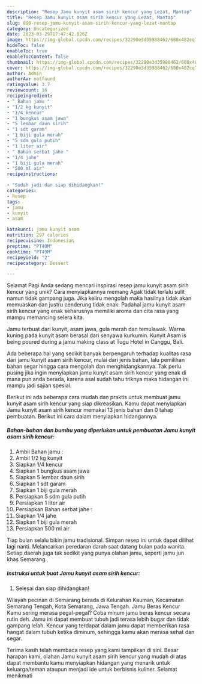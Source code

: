 ```yaml
---
description: "Resep Jamu kunyit asam sirih kencur yang Lezat, Mantap"
title: "Resep Jamu kunyit asam sirih kencur yang Lezat, Mantap"
slug: 890-resep-jamu-kunyit-asam-sirih-kencur-yang-lezat-mantap
category: Uncategorized
date: 2023-03-29T17:47:42.026Z
image: https://img-global.cpcdn.com/recipes/32290e3d35988462/680x482cq70/jamu-kunyit-asam-sirih-kencur-foto-resep-utama.jpg
hideToc: false
enableToc: true
enableTocContent: false
thumbnail: https://img-global.cpcdn.com/recipes/32290e3d35988462/680x482cq70/jamu-kunyit-asam-sirih-kencur-foto-resep-utama.jpg
cover: https://img-global.cpcdn.com/recipes/32290e3d35988462/680x482cq70/jamu-kunyit-asam-sirih-kencur-foto-resep-utama.jpg
author: Admin
authorAv: notfound
ratingvalue: 3.7
reviewcount: 16
recipeingredient:
- " Bahan jamu "
- "1/2 kg kunyit"
- "1/4 kencur"
- "1 bungkus asam jawa"
- "5 lembar daun sirih"
- "1 sdt garam"
- "1 biji gula merah"
- "5 sdm gula putih"
- "1 liter air"
- " Bahan serbat jahe "
- "1/4 jahe"
- "1 biji gula merah"
- "500 ml air"
recipeinstructions:

- "Sudah jadi dan siap dihidangkan!"
categories:
- Resep
tags:
- jamu
- kunyit
- asam

katakunci: jamu kunyit asam 
nutrition: 297 calories
recipecuisine: Indonesian
preptime: "PT40M"
cooktime: "PT49M"
recipeyield: "2"
recipecategory: Dessert

---
```



Selamat Pagi Anda sedang mencari inspirasi resep jamu kunyit asam sirih kencur yang unik? Cara menyiapkannya memang Agak tidak terlalu sulit namun tidak gampang juga. Jika keliru mengolah maka hasilnya tidak akan memuaskan dan justru cenderung tidak enak. Padahal jamu kunyit asam sirih kencur yang enak seharusnya memiliki aroma dan cita rasa yang mampu memancing selera kita.


Jamu terbuat dari kunyit, asam jawa, gula merah dan temulawak. Warna kuning pada kunyit asam berasal dari senyawa kurkumin. Kunyit Asam is being poured during a jamu making class at Tugu Hotel in Canggu, Bali.

Ada beberapa hal yang sedikit banyak berpengaruh terhadap kualitas rasa dari jamu kunyit asam sirih kencur, mulai dari jenis bahan, lalu pemilihan bahan segar hingga cara mengolah dan menghidangkannya. Tak perlu pusing jika ingin menyiapkan jamu kunyit asam sirih kencur yang enak di mana pun anda berada, karena asal sudah tahu triknya maka hidangan ini mampu jadi sajian spesial.


Berikut ini ada beberapa cara mudah dan praktis untuk membuat jamu kunyit asam sirih kencur yang siap dikreasikan. Kamu dapat menyiapkan Jamu kunyit asam sirih kencur memakai 13 jenis bahan dan 0 tahap pembuatan. Berikut ini cara dalam menyiapkan hidangannya.

<!--inarticleads1-->

##### Bahan-bahan dan bumbu yang diperlukan untuk pembuatan Jamu kunyit asam sirih kencur:

1. Ambil  Bahan jamu :
1. Ambil 1/2 kg kunyit
1. Siapkan 1/4 kencur
1. Siapkan 1 bungkus asam jawa
1. Siapkan 5 lembar daun sirih
1. Siapkan 1 sdt garam
1. Siapkan 1 biji gula merah
1. Persiapkan 5 sdm gula putih
1. Persiapkan 1 liter air
1. Persiapkan  Bahan serbat jahe :
1. Siapkan 1/4 jahe
1. Siapkan 1 biji gula merah
1. Persiapkan 500 ml air


Tiap bulan selalu bikin jamu tradisional. Simpan resep ini untuk dapat dilihat lagi nanti. Melancarkan peredaran darah saat datang bulan pada wanita. Setiap daerah juga tak sedikit yang punya olahan jamu, seperti jamu jun khas Semarang. 

<!--inarticleads2-->

##### Instruksi untuk buat Jamu kunyit asam sirih kencur:


1. Selesai dan siap dihidangkan!

Wilayah pecinan di Semarang berada di Kelurahan Kauman, Kecamatan Semarang Tengah, Kota Semarang, Jawa Tengah. Jamu Beras Kencur Kamu sering merasa pegal-pegal? Coba minum jamu beras kencur secara rutin deh. Jamu ini dapat membuat tubuh jadi terasa lebih bugar dan tidak gampang lelah. Kencur yang terdapat dalam jamu dapat memberikan rasa hangat dalam tubuh ketika diminum, sehingga kamu akan merasa sehat dan segar. 

Terima kasih telah membaca resep yang kami tampilkan di sini. Besar harapan kami, olahan Jamu kunyit asam sirih kencur yang mudah di atas dapat membantu kamu menyiapkan hidangan yang menarik untuk keluarga/teman ataupun menjadi ide untuk berbisnis kuliner. Selamat menikmati

